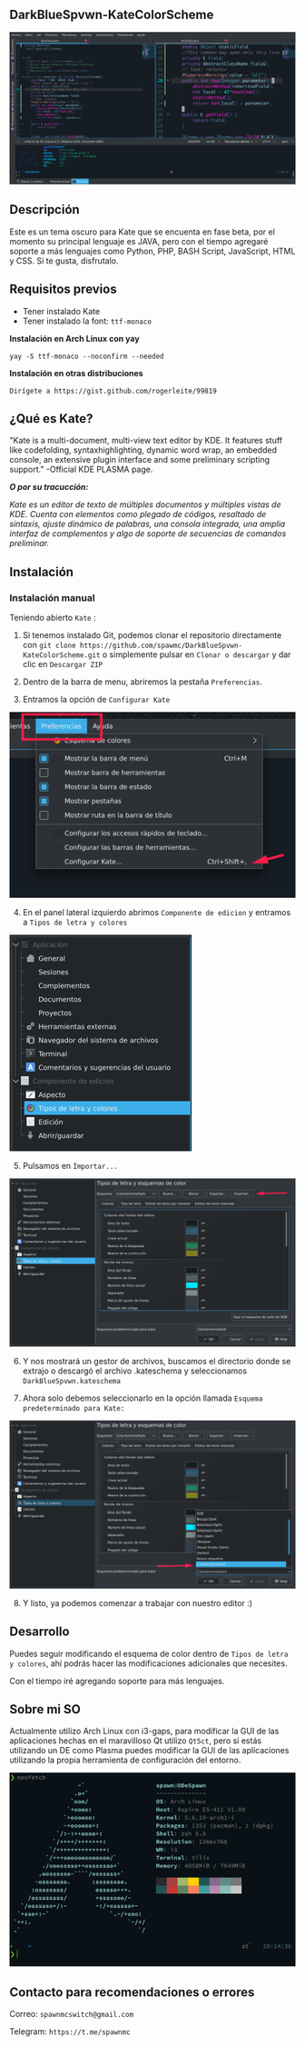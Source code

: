 ## DarkBlueSpvwn-KateColorScheme

![Screenshot of the theme](Screenshots/principal.png)

## Descripción

Este es un tema oscuro para Kate que se encuenta en fase beta, por el momento su principal lenguaje es JAVA, pero con el tiempo agregaré soporte a más lenguajes como Python, PHP, BASH Script, JavaScript, HTML y CSS. Si te gusta, disfrutalo.

## Requisitos previos

- Tener instalado Kate
- Tener instalado la font: ```ttf-monaco```

**Instalación en Arch Linux con yay**

	yay -S ttf-monaco --noconfirm --needed

**Instalación en otras distribuciones**

	Dirígete a https://gist.github.com/rogerleite/99819
	

## ¿Qué es Kate?

"Kate is a multi-document, multi-view text editor by KDE. It features stuff like codefolding, syntaxhighlighting, dynamic word wrap, an embedded console, an extensive plugin interface and some preliminary scripting support."
	-Official KDE PLASMA page.

***O por su tracucción:***

*Kate es un editor de texto de múltiples documentos y múltiples vistas de KDE. Cuenta con elementos como plegado de códigos, resaltado de sintaxis, ajuste dinámico de palabras, una consola integrada, una amplia interfaz de complementos y algo de soporte de secuencias de comandos preliminar.*

## Instalación

### Instalación manual

Teniendo abierto `Kate` :
1. Si tenemos instalado Git, podemos clonar el repositorio directamente con ```git clone https://github.com/spawmc/DarkBlueSpvwn-KateColorScheme.git``` o simplemente pulsar en ```Clonar o descargar``` y dar clic en ```Descargar ZIP```

2. Dentro de la barra de menu, abriremos la pestaña ```Preferencias```.
3. Entramos la opción de ```Configurar Kate```

![Screenshots of configuration_one](Screenshots/configuration_one.png)

4. En el panel lateral izquierdo abrimos ```Componente de edicion``` y entramos a ```Tipos de letra y colores```

![Screenshots of configuration_two](Screenshots/configuration_two.png)

5. Pulsamos en ```Ìmportar...```

![Screenshots of configuration_three](Screenshots/configuration_three.png)

6. Y nos mostrará un gestor de archivos, buscamos el directorio donde se extrajo o descargó el archivo .kateschema y seleccionamos ```DarkBlueSpvwn.kateschema```

7. Ahora solo debemos seleccionarlo en la opción llamada ```Esquema predeterminado para Kate:```

![Screenshots of configuration_four](Screenshots/configuration_four.png)

8. Y listo, ya podemos comenzar a trabajar con nuestro editor :)


## Desarrollo

Puedes seguir modificando el esquema de color dentro de ```Tipos de letra y colores```, ahí podrás hacer las modificaciones adicionales que necesites.

Con el tiempo iré agregando soporte para más lenguajes.

## Sobre mi SO

Actualmente utilizo Arch Linux con i3-gaps, para modificar la GUI de las aplicaciones hechas en el maravilloso Qt utilizo ```Qt5ct```, pero si estás utilizando un DE como Plasma puedes modificar la GUI de las aplicaciones utilizando la propia herramienta de configuración del entorno.

![Screenshots of neofetch](Screenshots/neofetch.png)

## Contacto para recomendaciones o errores

Correo:
	```spawnmcswitch@gmail.com```


Telegram:
	```https://t.me/spawnmc```